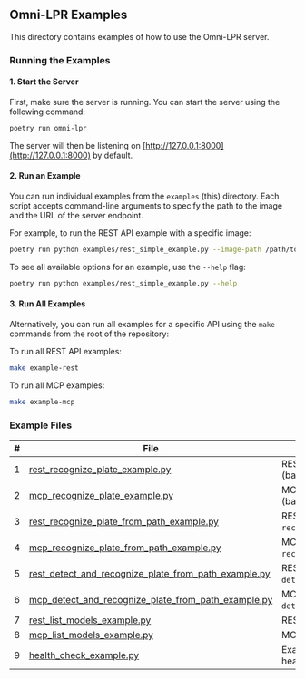 ## Omni-LPR Examples

This directory contains examples of how to use the Omni-LPR server.

### Running the Examples

#### 1. Start the Server

First, make sure the server is running.
You can start the server using the following command:

```bash
poetry run omni-lpr
```

The server will then be listening on [http://127.0.0.1:8000](http://127.0.0.1:8000) by default.

#### 2. Run an Example

You can run individual examples from the `examples` (this) directory.
Each script accepts command-line arguments to specify the path to the image and the URL of the server endpoint.

For example, to run the REST API example with a specific image:

```bash
poetry run python examples/rest_simple_example.py --image-path /path/to/your/image.png
```

To see all available options for an example, use the `--help` flag:

```bash
poetry run python examples/rest_simple_example.py --help
```

#### 3. Run All Examples

Alternatively, you can run all examples for a specific API using the `make` commands from the root of the repository:

To run all REST API examples:

```bash
make example-rest
```

To run all MCP examples:

```bash
make example-mcp
```

### Example Files

| # | File                                                                                                         | Description                                              |
|---|--------------------------------------------------------------------------------------------------------------|----------------------------------------------------------|
| 1 | [rest_recognize_plate_example.py](rest_recognize_plate_example.py)                                           | REST example for `recognize_plate` (base64 image).       |
| 2 | [mcp_recognize_plate_example.py](mcp_recognize_plate_example.py)                                             | MCP example for `recognize_plate` (base64 image).        |
| 3 | [rest_recognize_plate_from_path_example.py](rest_recognize_plate_from_path_example.py)                       | REST example for `recognize_plate_from_path`.            |
| 4 | [mcp_recognize_plate_from_path_example.py](mcp_recognize_plate_from_path_example.py)                         | MCP example for `recognize_plate_from_path`.             |
| 5 | [rest_detect_and_recognize_plate_from_path_example.py](rest_detect_and_recognize_plate_from_path_example.py) | REST example for `detect_and_recognize_plate_from_path`. |
| 6 | [mcp_detect_and_recognize_plate_from_path_example.py](mcp_detect_and_recognize_plate_from_path_example.py)   | MCP example for `detect_and_recognize_plate_from_path`.  |
| 7 | [rest_list_models_example.py](rest_list_models_example.py)                                                   | REST example for `list_models`.                          |
| 8 | [mcp_list_models_example.py](mcp_list_models_example.py)                                                     | MCP example for `list_models`.                           |
| 9 | [health_check_example.py](health_check_example.py)                                                           | Example for checking the server's health status.         |
